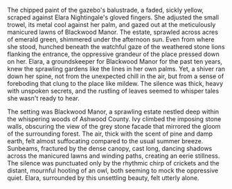 The chipped paint of the gazebo's balustrade, a faded, sickly yellow, scraped against Elara Nightingale's gloved fingers.  She adjusted the small trowel, its metal cool against her palm, and gazed out at the meticulously manicured lawns of Blackwood Manor.  The estate, sprawled across acres of emerald green, shimmered under the afternoon sun.  Even from where she stood, hunched beneath the watchful gaze of the weathered stone lions flanking the entrance, the oppressive grandeur of the place pressed down on her.  Elara, a groundskeeper for Blackwood Manor for the past ten years, knew the sprawling gardens like the lines in her own palms.  Yet, a shiver ran down her spine, not from the unexpected chill in the air, but from a sense of foreboding that clung to the place like mildew.  The silence was thick, heavy with unspoken secrets, and the rustling of leaves seemed to whisper tales she wasn't ready to hear.

The setting was Blackwood Manor, a sprawling estate nestled deep within the whispering woods of Ashwood County.  Ivy climbed the imposing stone walls, obscuring the view of the grey stone facade that mirrored the gloom of the surrounding forest.  The air, thick with the scent of pine and damp earth, felt almost suffocating compared to the usual summer breeze.  Sunbeams, fractured by the dense canopy, cast long, dancing shadows across the manicured lawns and winding paths, creating an eerie stillness.  The silence was punctuated only by the rhythmic chirp of crickets and the distant, mournful hooting of an owl, both seeming to mock the oppressive quiet.  Elara, surrounded by this unsettling beauty, felt utterly alone.
